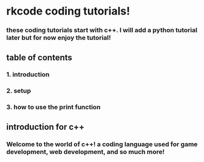 # rkcode coding tutorials!
### these coding tutorials start with c++. I will add a python tutorial later but for now enjoy the tutorial!
## table of contents
### 1. introduction
### 2. setup
### 3. how to use the print function
## introduction for c++
### Welcome to the world of c++! a coding language used for game development, web development, and so much more! 
